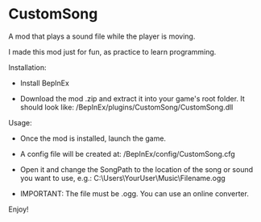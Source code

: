 # CustomSong

A mod that plays a sound file while the player is moving.

I made this mod just for fun, as practice to learn programming.

Installation:

* Install BepInEx

* Download the mod .zip and extract it into your game's root folder. It should look like:
/BepInEx/plugins/CustomSong/CustomSong.dll

Usage:

*  Once the mod is installed, launch the game.

* A config file will be created at:
<GameFolder>/BepInEx/config/CustomSong.cfg

* Open it and change the SongPath to the location of the song or sound you want to use, e.g.:
C:\Users\YourUser\Music\Filename.ogg

* IMPORTANT: The file must be .ogg. You can use an online converter.

Enjoy!
